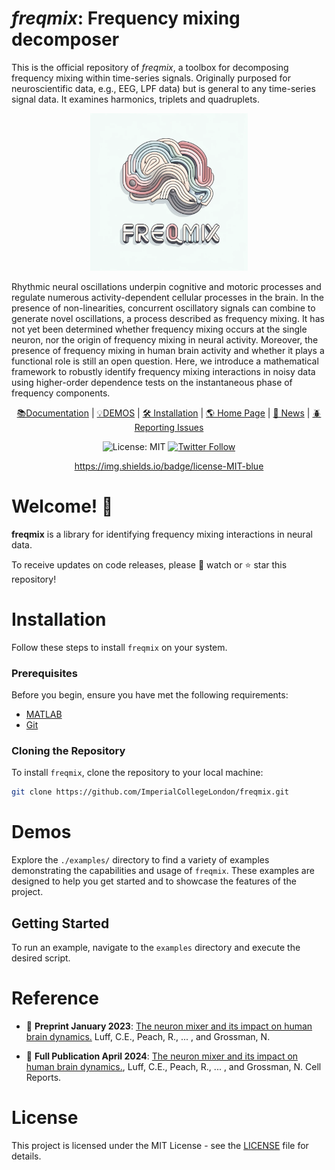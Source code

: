 # *freqmix*: Frequency mixing decomposer

This is the official repository of *freqmix*, a toolbox for decomposing frequency mixing within time-series signals. Originally purposed for neuroscientific data, e.g., EEG, LPF data) but is general to any time-series signal data. It examines harmonics, triplets and quadruplets.

<p align="center">
  <img src="./artwork/freqmix_header.png" alt="plot" width="50%">
</p>

Rhythmic neural oscillations underpin cognitive and motoric processes and regulate numerous activity-dependent cellular processes in the brain. In the presence of non-linearities, concurrent oscillatory signals can combine to generate novel oscillations, a process described as frequency mixing. It has not yet been determined whether frequency mixing occurs at the single neuron, nor the origin of frequency mixing in neural activity. Moreover, the presence of frequency mixing in human brain activity and whether it plays a functional role is still an open question.
Here, we introduce a mathematical framework to robustly identify frequency mixing interactions in noisy data using higher-order dependence tests on the instantaneous phase of frequency components.

<div align="center">




[📚Documentation]() |
[💡DEMOS]() |
[🛠️ Installation]() |
[🌎 Home Page]() |
[🚨 News]() |
[🪲 Reporting Issues](https://github.com/ImperialCollegeLondon/freqmix)



![License: MIT](https://img.shields.io/badge/license-MIT-blue)
[![Twitter Follow](https://shields.io/twitter/follow/RobertPeach15.svg)](https://twitter.com/RobertPeach15)

https://img.shields.io/badge/license-MIT-blue

</div>

# Welcome! 👋


**freqmix** is a library for identifying frequency mixing interactions in neural data.  

To receive updates on code releases, please 👀 watch or ⭐️ star this repository!


# Installation


Follow these steps to install ``freqmix`` on your system.

### Prerequisites

Before you begin, ensure you have met the following requirements:
- [MATLAB](https://www.mathworks.com/)
- [Git](https://git-scm.com/downloads)


### Cloning the Repository

To install ``freqmix``, clone the repository to your local machine:

```bash
git clone https://github.com/ImperialCollegeLondon/freqmix.git
```

# Demos

Explore the `./examples/` directory to find a variety of examples demonstrating the capabilities and usage of ``freqmix``. These examples are designed to help you get started and to showcase the features of the project.

## Getting Started

To run an example, navigate to the `examples` directory and execute the desired script. 

# Reference

- 📄 **Preprint January 2023**:
  [The neuron mixer and its impact on human brain dynamics.](https://doi.org/10.1101/2023.01.05.522833)
  Luff, C.E., Peach, R., ... , and Grossman, N.
  
- 📄 **Full Publication April 2024**:
  [The neuron mixer and its impact on human brain dynamics.](), 
  Luff, C.E., Peach, R., ... , and Grossman, N. Cell Reports.
  
# License

This project is licensed under the MIT License - see the [LICENSE](LICENSE) file for details.





